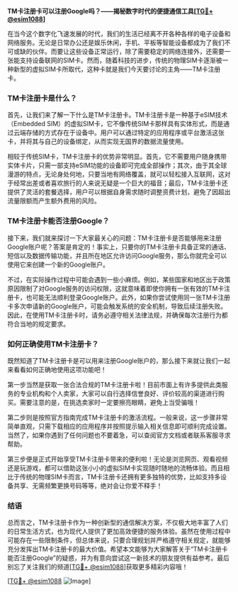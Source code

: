**TM卡注册卡可以注册Google吗？——揭秘数字时代的便捷通信工具[[TG💪+ @esim1088](https://t.me/s/esim1088)]**

在当今这个数字化飞速发展的时代，我们的生活已经离不开各种各样的电子设备和网络服务。无论是日常办公还是娱乐休闲，手机、平板等智能设备都成为了我们不可或缺的伙伴。而要让这些设备正常运行，除了需要稳定的网络连接外，还需要一张能支持设备联网的SIM卡。然而，随着科技的进步，传统的物理SIM卡逐渐被一种新型的虚拟SIM卡所取代，这种卡就是我们今天要讨论的主角——TM卡注册卡。

### TM卡注册卡是什么？

首先，让我们来了解一下什么是TM卡注册卡。TM卡注册卡是一种基于eSIM技术（Embedded SIM）的虚拟SIM卡，它不像传统SIM卡那样具有实体形式，而是通过云端存储的方式存在于设备中。用户可以通过特定的应用程序或平台激活这张卡，并将其与自己的设备绑定，从而实现无国界的数据流量使用。

相较于传统SIM卡，TM卡注册卡的优势非常明显。首先，它不需要用户随身携带实体卡片，只需一部支持eSIM功能的设备即可完成全部操作；其次，由于其全球漫游的特点，无论身处何地，只要当地有网络覆盖，就可以轻松接入互联网，这对于经常出差或者喜欢旅行的人来说无疑是一个巨大的福音；最后，TM卡注册卡还提供了灵活的套餐选择，用户可以根据自身需求随时调整资费计划，避免了因超出流量限额而产生额外费用的风险。

### TM卡注册卡能否注册Google？

接下来，我们就来探讨一下大家最关心的问题：TM卡注册卡是否能够用来注册Google账户呢？答案是肯定的！事实上，只要你的TM卡注册卡具备正常的通话、短信以及数据传输功能，并且所在地区允许访问Google服务，那么你就完全可以使用它来创建一个新的Google账户。

不过，在实际操作过程中可能会遇到一些小麻烦。例如，某些国家和地区出于政策原因限制了对Google服务的访问权限，这就意味着即使你拥有一张有效的TM卡注册卡，也可能无法顺利登录Google账户。此外，如果你尝试使用同一张TM卡注册卡多次申请新的Google账户，可能会触发系统的安全机制，导致后续注册失败。因此，在使用TM卡注册卡时，请务必遵守相关法律法规，并确保每次注册行为都符合当地的规定要求。

### 如何正确使用TM卡注册卡？

既然知道了TM卡注册卡是可以用来注册Google账户的，那么接下来就让我们一起来看看如何正确地使用这项功能吧！

第一步当然是获取一张合法合规的TM卡注册卡啦！目前市面上有许多提供此类服务的专业机构和个人卖家，大家可以自行选择信誉良好、评价较高的渠道进行购买。需要注意的是，在挑选卖家时一定要擦亮眼睛，避免上当受骗哦！

第二步则是按照官方指南完成TM卡注册卡的激活流程。一般来说，这一步骤非常简单直观，只需下载相应的应用程序并按照提示输入相关信息即可顺利完成设置。当然了，如果你遇到了任何问题也不要着急，可以查阅官方文档或者联系客服寻求帮助。

第三步便是正式开始享受TM卡注册卡带来的便利啦！无论是浏览网页、观看视频还是玩游戏，都可以借助这张小小的虚拟SIM卡实现随时随地的流畅体验。而且相比于传统的物理SIM卡而言，TM卡注册卡还拥有更多独特的优势，比如支持多设备共享、无需频繁更换号码等等，绝对会让你爱不释手！

### 结语

总而言之，TM卡注册卡作为一种创新型的通信解决方案，不仅极大地丰富了人们的日常生活方式，也为现代人提供了更加高效便捷的服务体验。虽然在使用过程中可能存在一些限制条件，但总体来说，只要合理规划并严格遵守相关规定，就能够充分发挥出TM卡注册卡的最大价值。希望本文能够为大家解答关于“TM卡注册卡能否注册Google”的疑惑，并为有意向尝试这一新技术的朋友提供有益参考。最后别忘了关注我们的频道[[TG💪+ @esim1088](https://t.me/s/esim1088)]获取更多精彩内容哦！

[[TG💪+ @esim1088](https://t.me/s/esim1088) ![Image](https://i.postimg.cc/4NQfJmqS/Snipaste-2025-05-13-00-14-12.png)]